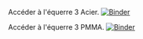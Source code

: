 Accéder à l'équerre 3 Acier.
[![Binder](https://mybinder.org/badge.svg)](https://mybinder.org/v2/gh/ECaMorlaix-TSI-1718/RDM/master?filepath=Valentin%2FEQ3_Acier.ipynb)

Accéder à l'équerre 3 PMMA.
[![Binder](https://mybinder.org/badge.svg)](https://mybinder.org/v2/gh/ECaMorlaix-TSI-1718/RDM/master?filepath=Valentin%2FEQ3_PMMA.ipynb)

